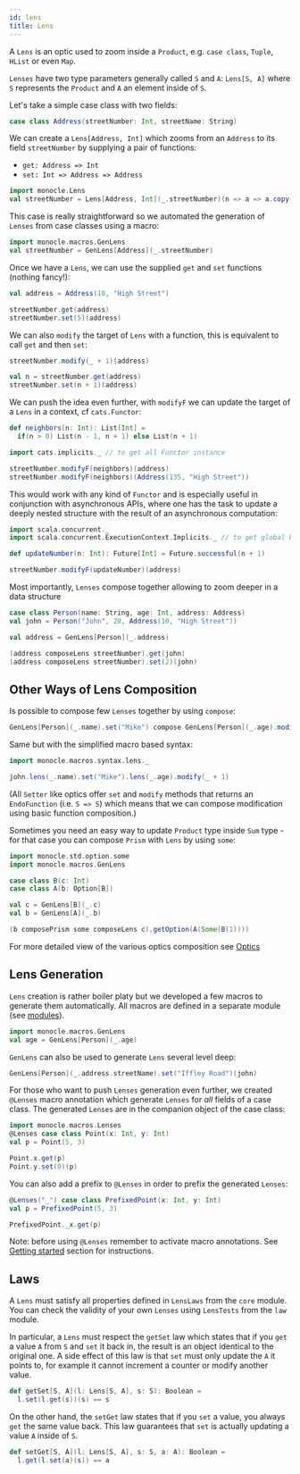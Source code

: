 ```yaml
---
id: lens
title: Lens
---
```


A `Lens` is an optic used to zoom inside a `Product`, e.g. `case class`, `Tuple`, `HList` or even `Map`.

`Lenses` have two type parameters generally called `S` and `A`: `Lens[S, A]` where `S` represents the `Product` and `A` an element inside of `S`.

Let's take a simple case class with two fields:

```scala mdoc:silent
case class Address(streetNumber: Int, streetName: String)
```

We can create a `Lens[Address, Int]` which zooms from an `Address` to its field `streetNumber` by supplying a pair of functions:

*   `get: Address => Int`
*   `set: Int => Address => Address`

```scala mdoc:silent
import monocle.Lens
val streetNumber = Lens[Address, Int](_.streetNumber)(n => a => a.copy(streetNumber = n))
```

This case is really straightforward so we automated the generation of `Lenses` from case classes using a macro:

```scala mdoc:nest:silent
import monocle.macros.GenLens
val streetNumber = GenLens[Address](_.streetNumber)
```

Once we have a `Lens`, we can use the supplied `get` and `set` functions (nothing fancy!):

```scala mdoc
val address = Address(10, "High Street")

streetNumber.get(address)
streetNumber.set(5)(address)
```

We can also `modify` the target of `Lens` with a function, this is equivalent to call `get` and then `set`:

```scala mdoc
streetNumber.modify(_ + 1)(address)

val n = streetNumber.get(address)
streetNumber.set(n + 1)(address)
```

We can push the idea even further, with `modifyF` we can update the target of a `Lens` in a context, cf `cats.Functor`:

```scala mdoc:silent
def neighbors(n: Int): List[Int] =
  if(n > 0) List(n - 1, n + 1) else List(n + 1)

import cats.implicits._ // to get all Functor instance
```

```scala mdoc
streetNumber.modifyF(neighbors)(address)
streetNumber.modifyF(neighbors)(Address(135, "High Street"))
```

This would work with any kind of `Functor` and is especially useful in conjunction with asynchronous APIs, 
where one has the task to update a deeply nested structure with the result of an asynchronous computation:

```scala mdoc:silent
import scala.concurrent._
import scala.concurrent.ExecutionContext.Implicits._ // to get global ExecutionContext

def updateNumber(n: Int): Future[Int] = Future.successful(n + 1)
```

```scala mdoc
streetNumber.modifyF(updateNumber)(address)
```

Most importantly, `Lenses` compose together allowing to zoom deeper in a data structure

```scala mdoc:nest:silent
case class Person(name: String, age: Int, address: Address)
val john = Person("John", 20, Address(10, "High Street"))

val address = GenLens[Person](_.address)
```

```scala mdoc
(address composeLens streetNumber).get(john)
(address composeLens streetNumber).set(2)(john)
```

## Other Ways of Lens Composition

Is possible to compose few `Lenses` together by using `compose`:

```scala mdoc:silent
GenLens[Person](_.name).set("Mike") compose GenLens[Person](_.age).modify(_ + 1)
```

Same but with the simplified macro based syntax:

```scala mdoc:silent
import monocle.macros.syntax.lens._

john.lens(_.name).set("Mike").lens(_.age).modify(_ + 1)
```

(All `Setter` like optics offer `set` and `modify` methods that returns an `EndoFunction` (i.e. `S => S`) which means that we can compose modification using basic function composition.)

Sometimes you need an easy way to update `Product` type inside
`Sum` type - for that case you can compose `Prism` with `Lens` by using `some`:

```scala mdoc
import monocle.std.option.some
import monocle.macros.GenLens

case class B(c: Int)
case class A(b: Option[B])

val c = GenLens[B](_.c)
val b = GenLens[A](_.b)

(b composePrism some composeLens c).getOption(A(Some(B(1))))
```

For more detailed view of the various optics composition see [Optics](../optics.html)

## Lens Generation

`Lens` creation is rather boiler platy but we developed a few macros to generate them automatically. All macros
are defined in a separate module (see [modules](../modules.html)).

```scala mdoc:silent
import monocle.macros.GenLens
val age = GenLens[Person](_.age)
```

`GenLens` can also be used to generate `Lens` several level deep:

```scala mdoc
GenLens[Person](_.address.streetName).set("Iffley Road")(john)
```

For those who want to push `Lenses` generation even further, we created `@Lenses` macro annotation which generate
`Lenses` for *all* fields of a case class. The generated `Lenses` are in the companion object of the case class:

```scala mdoc:silent
import monocle.macros.Lenses
@Lenses case class Point(x: Int, y: Int)
val p = Point(5, 3)
```

```scala mdoc
Point.x.get(p)
Point.y.set(0)(p)
```

You can also add a prefix to `@Lenses` in order to prefix the generated `Lenses`: 

```scala mdoc:nest:silent
@Lenses("_") case class PrefixedPoint(x: Int, y: Int)
val p = PrefixedPoint(5, 3)
```

```scala mdoc
PrefixedPoint._x.get(p)
```

Note: before using `@Lenses` remember to activate macro annotations. See [Getting started](../../#getting-started) section for instructions.

## Laws

A `Lens` must satisfy all properties defined in `LensLaws` from the `core` module.
You can check the validity of your own `Lenses` using `LensTests` from the `law` module.

In particular, a `Lens` must respect the `getSet` law which states that if you `get` a value `A` from `S` and 
`set` it back in, the result is an object identical to the original one. A side effect of this law is that `set` 
must only update the `A` it points to, for example it cannot increment a counter or modify another value.

```scala mdoc:silent
def getSet[S, A](l: Lens[S, A], s: S): Boolean =
  l.set(l.get(s))(s) == s
```

On the other hand, the `setGet` law states that if you `set` a value, you always `get` the same value back. 
This law guarantees that `set` is actually updating a value `A` inside of `S`.

```scala mdoc:silent
def setGet[S, A](l: Lens[S, A], s: S, a: A): Boolean =
  l.get(l.set(a)(s)) == a
```
